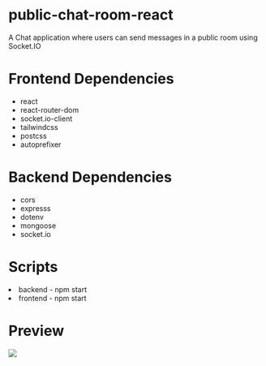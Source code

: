 # public-chat-room-react
A Chat application where users can send messages in a public room using Socket.IO

<h1>Frontend Dependencies</h1>
<ul>
<li>react</li>
<li>react-router-dom</li>
<li>socket.io-client</li>
<li>tailwindcss</li>
<li>postcss</li>
<li>autoprefixer</li>
</ul>


<h1>Backend Dependencies</h1>
<ul>
<li>cors</li>
<li>expresss</li>
<li>dotenv</li>
<li>mongoose</li>
<li>socket.io</li>
</ul>


<h1>Scripts</h1>
<li>backend - npm start</li>
<li>frontend - npm start</li>


<h1>Preview</h1>
<img src="https://user-images.githubusercontent.com/98666468/215350813-e5527d6c-d8e1-48d9-a1d9-4e789de53e52.png" />
